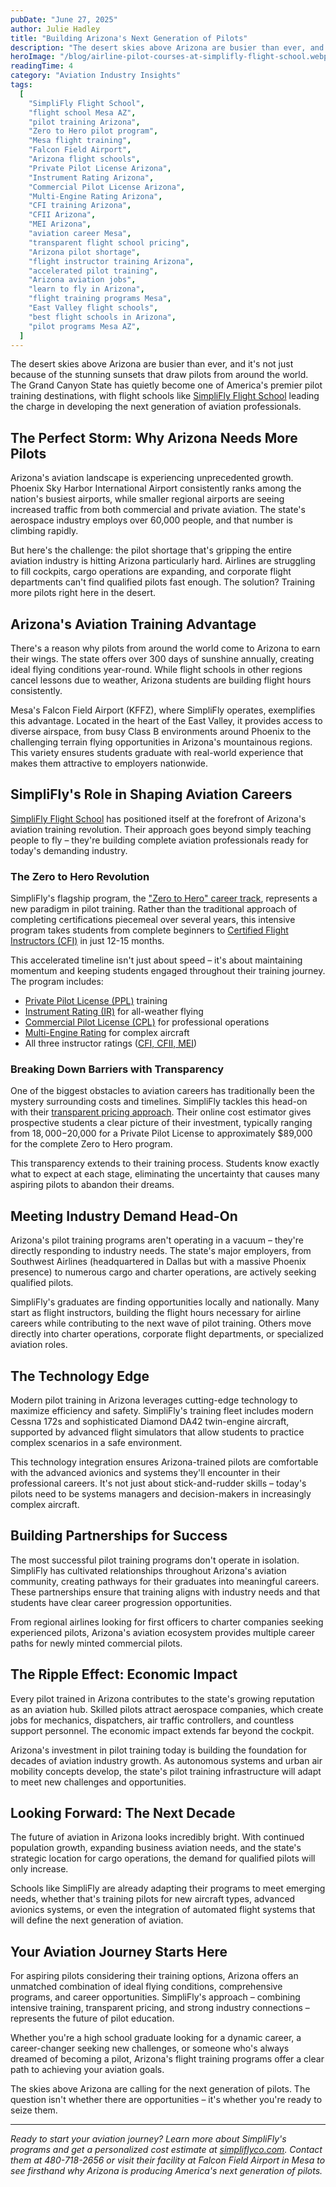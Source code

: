 ```yaml
---
pubDate: "June 27, 2025"
author: Julie Hadley
title: "Building Arizona's Next Generation of Pilots"
description: "The desert skies above Arizona are busier than ever, and it's not just because of the stunning sunsets that draw pilots from around the world. The Grand Canyon State has quietly become one of America's premier pilot training destinations, with flight schools like SimpliFly Flight School leading the charge in developing the next generation of aviation professionals."
heroImage: "/blog/airline-pilot-courses-at-simplifly-flight-school.webp"
readingTime: 4
category: "Aviation Industry Insights"
tags:
  [
    "SimpliFly Flight School",
    "flight school Mesa AZ",
    "pilot training Arizona",
    "Zero to Hero pilot program",
    "Mesa flight training",
    "Falcon Field Airport",
    "Arizona flight schools",
    "Private Pilot License Arizona",
    "Instrument Rating Arizona",
    "Commercial Pilot License Arizona",
    "Multi-Engine Rating Arizona",
    "CFI training Arizona",
    "CFII Arizona",
    "MEI Arizona",
    "aviation career Mesa",
    "transparent flight school pricing",
    "Arizona pilot shortage",
    "flight instructor training Arizona",
    "accelerated pilot training",
    "Arizona aviation jobs",
    "learn to fly in Arizona",
    "flight training programs Mesa",
    "East Valley flight schools",
    "best flight schools in Arizona",
    "pilot programs Mesa AZ",
  ]
---
```


The desert skies above Arizona are busier than ever, and it's not just because of the stunning sunsets that draw pilots from around the world. The Grand Canyon State has quietly become one of America's premier pilot training destinations, with flight schools like [SimpliFly Flight School](/) leading the charge in developing the next generation of aviation professionals.

## The Perfect Storm: Why Arizona Needs More Pilots

Arizona's aviation landscape is experiencing unprecedented growth. Phoenix Sky Harbor International Airport consistently ranks among the nation's busiest airports, while smaller regional airports are seeing increased traffic from both commercial and private aviation. The state's aerospace industry employs over 60,000 people, and that number is climbing rapidly.

But here's the challenge: the pilot shortage that's gripping the entire aviation industry is hitting Arizona particularly hard. Airlines are struggling to fill cockpits, cargo operations are expanding, and corporate flight departments can't find qualified pilots fast enough. The solution? Training more pilots right here in the desert.

## Arizona's Aviation Training Advantage

There's a reason why pilots from around the world come to Arizona to earn their wings. The state offers over 300 days of sunshine annually, creating ideal flying conditions year-round. While flight schools in other regions cancel lessons due to weather, Arizona students are building flight hours consistently.

Mesa's Falcon Field Airport (KFFZ), where SimpliFly operates, exemplifies this advantage. Located in the heart of the East Valley, it provides access to diverse airspace, from busy Class B environments around Phoenix to the challenging terrain flying opportunities in Arizona's mountainous regions. This variety ensures students graduate with real-world experience that makes them attractive to employers nationwide.

## SimpliFly's Role in Shaping Aviation Careers

[SimpliFly Flight School](https://simpliflyco.com) has positioned itself at the forefront of Arizona's aviation training revolution. Their approach goes beyond simply teaching people to fly – they're building complete aviation professionals ready for today's demanding industry.

### The Zero to Hero Revolution

SimpliFly's flagship program, the ["Zero to Hero" career track](/pilot-training-made-simple/), represents a new paradigm in pilot training. Rather than the traditional approach of completing certifications piecemeal over several years, this intensive program takes students from complete beginners to [Certified Flight Instructors (CFI)](/programs/certified-flight-instructor) in just 12-15 months.

This accelerated timeline isn't just about speed – it's about maintaining momentum and keeping students engaged throughout their training journey. The program includes:

- [Private Pilot License (PPL)](/programs/private-pilot) training
- [Instrument Rating (IR)](/programs/instrument-rating) for all-weather flying
- [Commercial Pilot License (CPL)](/commercial-pilot-training) for professional operations
- [Multi-Engine Rating](/programs/multi-engine-rating) for complex aircraft
- All three instructor ratings ([CFI, CFII, MEI](/programs/certified-flight-instructor#addons))

### Breaking Down Barriers with Transparency

One of the biggest obstacles to aviation careers has traditionally been the mystery surrounding costs and timelines. SimpliFly tackles this head-on with their [transparent pricing approach](/approximate-pilot-training-costs/). Their online cost estimator gives prospective students a clear picture of their investment, typically ranging from $18,000-$20,000 for a Private Pilot License to approximately $89,000 for the complete Zero to Hero program.

This transparency extends to their training process. Students know exactly what to expect at each stage, eliminating the uncertainty that causes many aspiring pilots to abandon their dreams.

## Meeting Industry Demand Head-On

Arizona's pilot training programs aren't operating in a vacuum – they're directly responding to industry needs. The state's major employers, from Southwest Airlines (headquartered in Dallas but with a massive Phoenix presence) to numerous cargo and charter operations, are actively seeking qualified pilots.

SimpliFly's graduates are finding opportunities locally and nationally. Many start as flight instructors, building the flight hours necessary for airline careers while contributing to the next wave of pilot training. Others move directly into charter operations, corporate flight departments, or specialized aviation roles.

## The Technology Edge

Modern pilot training in Arizona leverages cutting-edge technology to maximize efficiency and safety. SimpliFly's training fleet includes modern Cessna 172s and sophisticated Diamond DA42 twin-engine aircraft, supported by advanced flight simulators that allow students to practice complex scenarios in a safe environment.

This technology integration ensures Arizona-trained pilots are comfortable with the advanced avionics and systems they'll encounter in their professional careers. It's not just about stick-and-rudder skills – today's pilots need to be systems managers and decision-makers in increasingly complex aircraft.

## Building Partnerships for Success

The most successful pilot training programs don't operate in isolation. SimpliFly has cultivated relationships throughout Arizona's aviation community, creating pathways for their graduates into meaningful careers. These partnerships ensure that training aligns with industry needs and that students have clear career progression opportunities.

From regional airlines looking for first officers to charter companies seeking experienced pilots, Arizona's aviation ecosystem provides multiple career paths for newly minted commercial pilots.

## The Ripple Effect: Economic Impact

Every pilot trained in Arizona contributes to the state's growing reputation as an aviation hub. Skilled pilots attract aerospace companies, which create jobs for mechanics, dispatchers, air traffic controllers, and countless support personnel. The economic impact extends far beyond the cockpit.

Arizona's investment in pilot training today is building the foundation for decades of aviation industry growth. As autonomous systems and urban air mobility concepts develop, the state's pilot training infrastructure will adapt to meet new challenges and opportunities.

## Looking Forward: The Next Decade

The future of aviation in Arizona looks incredibly bright. With continued population growth, expanding business aviation needs, and the state's strategic location for cargo operations, the demand for qualified pilots will only increase.

Schools like SimpliFly are already adapting their programs to meet emerging needs, whether that's training pilots for new aircraft types, advanced avionics systems, or even the integration of automated flight systems that will define the next generation of aviation.

## Your Aviation Journey Starts Here

For aspiring pilots considering their training options, Arizona offers an unmatched combination of ideal flying conditions, comprehensive programs, and career opportunities. SimpliFly's approach – combining intensive training, transparent pricing, and strong industry connections – represents the future of pilot education.

Whether you're a high school graduate looking for a dynamic career, a career-changer seeking new challenges, or someone who's always dreamed of becoming a pilot, Arizona's flight training programs offer a clear path to achieving your aviation goals.

The skies above Arizona are calling for the next generation of pilots. The question isn't whether there are opportunities – it's whether you're ready to seize them.

---

_Ready to start your aviation journey? Learn more about SimpliFly's programs and get a personalized cost estimate at [simpliflyco.com](/). Contact them at 480-718-2656 or visit their facility at Falcon Field Airport in Mesa to see firsthand why Arizona is producing America's next generation of pilots._
